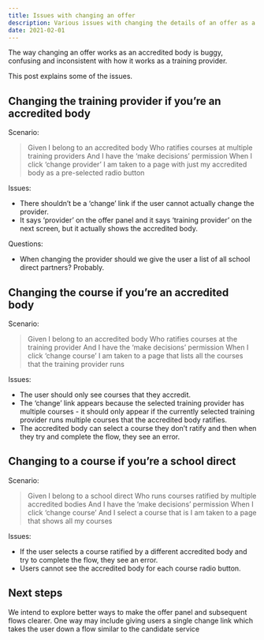 ```yaml
---
title: Issues with changing an offer
description: Various issues with changing the details of an offer as a user who belongs to an accredited body or a school direct
date: 2021-02-01
---
```


The way changing an offer works as an accredited body is buggy, confusing and inconsistent with how it works as a training provider.

This post explains some of the issues.

## Changing the training provider if you’re an accredited body

Scenario:

> Given I belong to an accredited body
> Who ratifies courses at multiple training providers
> And I have the ‘make decisions’ permission
> When I click ‘change provider’
> I am taken to a page with just my accredited body as a pre-selected radio button

Issues:

- There shouldn’t be a ‘change’ link if the user cannot actually change the provider.
- It says ‘provider’ on the offer panel and it says ‘training provider’ on the next screen, but it actually shows the accredited body.

Questions:

- When changing the provider should we give the user a list of all school direct partners? Probably.

## Changing the course if you’re an accredited body

Scenario:

> Given I belong to an accredited body
> Who ratifies courses at the training provider
> And I have the ‘make decisions’ permission
> When I click ‘change course’
> I am taken to a page that lists all the courses that the training provider runs

Issues:

- The user should only see courses that they accredit.
- The ‘change’ link appears because the selected training provider has multiple courses - it should only appear if the currently selected training provider runs multiple courses that the accredited body ratifies.
- The accredited body can select a course they don’t ratify and then when they try and complete the flow, they see an error.

## Changing to a course if you’re a school direct

Scenario:

> Given I belong to a school direct
> Who runs courses ratified by multiple accredited bodies
> And I have the ‘make decisions’ permission
> When I click ‘change course’
> And I select a course that is
> I am taken to a page that shows all my courses

Issues:

- If the user selects a course ratified by a different accredited body and try to complete the flow, they see an error.
- Users cannot see the accredited body for each course radio button.

## Next steps

We intend to explore better ways to make the offer panel and subsequent flows clearer. One way may include giving users a single change link which takes the user down a flow similar to the candidate service
